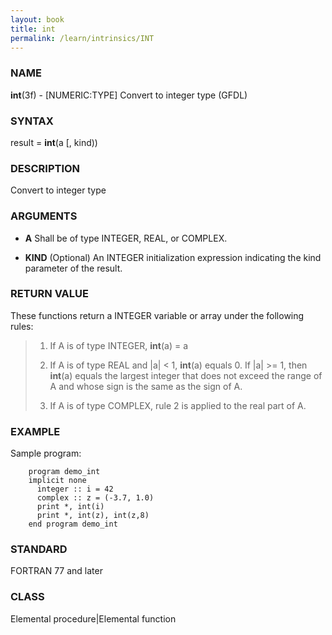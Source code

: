 ```yaml
---
layout: book
title: int
permalink: /learn/intrinsics/INT
---
```

### NAME

**int**(3f) - \[NUMERIC:TYPE\] Convert to integer type
(GFDL)

### SYNTAX

result = **int**(a \[, kind))

### DESCRIPTION

Convert to integer type

### ARGUMENTS

  - **A**
    Shall be of type INTEGER, REAL, or COMPLEX.

  - **KIND**
    (Optional) An INTEGER initialization expression indicating the kind
    parameter of the result.

### RETURN VALUE

These functions return a INTEGER variable or array under the following
rules:

> 1.  If A is of type INTEGER, **int**(a) = a
>
> 2.  If A is of type REAL and |a| \< 1, **int**(a) equals 0. If |a| \>=
>     1, then **int**(a) equals the largest integer that does not exceed
>     the range of A and whose sign is the same as the sign of A.
>
> 3.  If A is of type COMPLEX, rule 2 is applied to the real part of A.

### EXAMPLE

Sample program:

```
    program demo_int
    implicit none
      integer :: i = 42
      complex :: z = (-3.7, 1.0)
      print *, int(i)
      print *, int(z), int(z,8)
    end program demo_int
```

### STANDARD

FORTRAN 77 and later

### CLASS

Elemental procedure\|Elemental function
